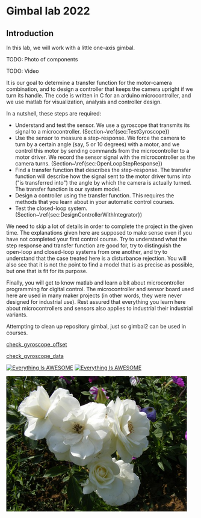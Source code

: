 # Gimbal lab 2022

## Introduction
In this lab, we will work with a little one-axis gimbal.

TODO: Photo of components

TODO: Video

It is our goal to determine a transfer function for the motor-camera combination, and to design a controller that keeps the camera upright if we turn its handle. The code is written in C for an arduino microcontroller, and we use matlab for visualization, analysis and controller design. 

In a nutshell, these steps are required:
  * Understand and test the sensor. We use a gyroscope that transmits its signal to a microcontroller. 
  	(Section~\ref{sec:TestGyroscope})
  * Use the sensor to measure a step-response. We force the camera to turn by a certain angle (say, $5$ or $10$ degrees) with a motor, and we control this motor by sending commands from the microcontroller to a motor driver. We record the sensor signal with the microcontroller as the camera turns. (Section~\ref{sec:OpenLoopStepResponse})
  * Find a transfer function that describes the step-response. The transfer function will describe how the signal sent to the motor driver turns into ("is transferred into") the angle by which the camera is actually turned. The transfer function is our system model. 
  * Design a controller using the transfer function. This requires the methods that you learn about in your automatic control courses.  
  * Test the closed-loop system. (Section~\ref{sec:DesignControllerWithIntegrator})

We need to skip a lot of details in order to complete the project in the given time. The explanations given here are supposed to make sense even if you have not completed your first control course. 
Try to understand what the step response and transfer function are good for, try to distinguish the open-loop and closed-loop systems from one another, and try to understand that the case treated here is a disturbance rejection. 
You will also see that it is not the point to find a model that is as precise as possible, but one that is fit for its purpose. 

Finally, you will get to know matlab and learn a bit about microcontroller programming for digital control. The microcontroller and sensor board used here are used in many maker projects (in other words, they were never designed for industrial use). Rest assured that everything you learn here about microcontrollers and sensors also applies to industrial their industrial variants.  

Attempting to clean up repository gimbal, just so gimbal2 can be used in courses. 

[check_gyroscope_offset](https://git.noc.ruhr-uni-bochum.de/teaching-control-mb-rub/labs/gimbal2/teaching/step001-test-gyroscope/matlab/html/check_gyroscope_offset.html)

[check_gyroscope_data](../teaching/step001-test-gyroscope/matlab/html/check_gyroscope_data.html)

[![Everything Is AWESOME](https://img.youtube.com/vi/StTqXEQ2l-Y/0.jpg)](https://www.youtube.com/watch?v=StTqXEQ2l-Y "Everything Is AWESOME")  [![Everything Is AWESOME](https://img.youtube.com/vi/StTqXEQ2l-Y/0.jpg)](https://www.youtube.com/watch?v=StTqXEQ2l-Y "Everything Is AWESOME") 

![sample pic](./readme-files/sample.jpg "silly sample pic")